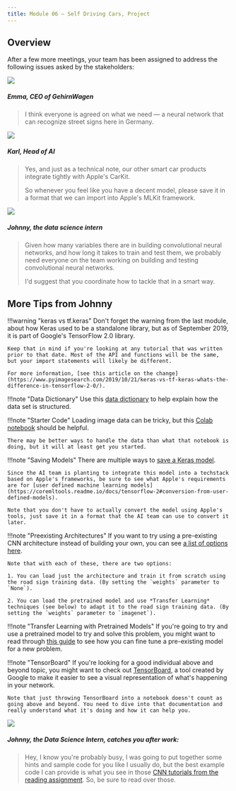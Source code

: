 ```yaml
---
title: Module 06 — Self Driving Cars, Project
---
```


## Overview

After a few more meetings, your team has been assigned to address the following issues asked by the stakeholders:

<div class="dialogue">
	<img src="{{URLROOT}}/shared/img/emma.jpg">
	<h5>Emma, CEO of GehirnWagen</h5>
	<blockquote><p>I think everyone is agreed on what we need — a neural network that can recognize street signs here in Germany.</p></blockquote>
</div>

<div class="dialogue">
	<img src="{{URLROOT}}/shared/img/karl.jpg">
	<h5>Karl, Head of AI</h5>
	<blockquote><p>Yes, and just as a technical note, our other smart car products integrate tightly with Apple's CarKit.</p><p>So whenever you feel like you have a decent model, please save it in a format that we can import into Apple's MLKit framework.</blockquote>
</div>

<div class="dialogue">
	<img src="{{URLROOT}}/shared/img/johnny.jpg">
	<h5>Johnny, the data science intern</h5>
	<blockquote><p>Given how many variables there are in building convolutional neural networks, and how long it takes to train and test them, we probably need everyone on the team working on building and testing convolutional neural networks.</p><p>I'd suggest that you coordinate how to tackle that in a smart way.</blockquote>
</div>

## More Tips from Johnny

!!!warning "keras vs tf.keras"
	Don't forget the warning from the last module, about how Keras used to be a standalone library, but as of September 2019, it is part of Google's TensorFlow 2.0 library.

	Keep that in mind if you're looking at any tutorial that was written prior to that date. Most of the API and functions will be the same, but your import statements will likely be different. 

	For more information, [see this article on the change](https://www.pyimagesearch.com/2019/10/21/keras-vs-tf-keras-whats-the-difference-in-tensorflow-2-0/).


!!!note "Data Dictionary"
	Use this [data dictionary](./signs-dictionary.txt) to help explain how the data set is structured.

!!!note "Starter Code"
	Loading image data can be tricky, but this [Colab notebook](https://colab.research.google.com/github/byui-cse/cse450-course/blob/master/notebooks/Module_06.ipynb) should be helpful. 

	There may be better ways to handle the data than what that notebook is doing, but it will at least get you started.
	
!!!note "Saving Models"
	There are multiple ways to [save a Keras model](https://www.tensorflow.org/guide/keras/save_and_serialize). 

	Since the AI team is planting to integrate this model into a techstack based on Apple's frameworks, be sure to see what Apple's requirements are for [user defined machine learning models](https://coremltools.readme.io/docs/tensorflow-2#conversion-from-user-defined-models).

	Note that you don't have to actually convert the model using Apple's tools, just save it in a format that the AI team can use to convert it later.

!!!note "Preexisting Architectures"
	If you want to try using a pre-existing CNN architecture instead of building your own, you can see [a list of options here](https://www.tensorflow.org/api_docs/python/tf/keras/applications).

	Note that with each of these, there are two options:

	1. You can load just the architecture and train it from scratch using the road sign training data. (By setting the `weights` parameter to `None`).

	2. You can load the pretrained model and use *Transfer Learning* techniques (see below) to adapt it to the road sign training data. (By setting the `weights` parameter to `imagenet`).

!!!note "Transfer Learning with Pretrained Models"
	If you're going to try and use a pretrained model to try and solve this problem, you might want to read through [this guide](https://www.tensorflow.org/guide/keras/transfer_learning) to see how you can fine tune a pre-existing model for a new problem.

!!!note "TensorBoard"
	If you're looking for a good individual above and beyond topic, you might want to check out [TensorBoard](https://www.tensorflow.org/tensorboard/get_started), a tool created by Google to make it easier to see a visual representation of what's happening in your network.

	Note that just throwing TensorBoard into a notebook doesn't count as going above and beyond. You need to dive into that documentation and really understand what it's doing and how it can help you.

<div class="dialogue">
	<img src="{{URLROOT}}/shared/img/johnny.jpg">
	<h5>Johnny, the Data Science Intern, catches you after work:</h5>
	<blockquote><p>Hey, I know you're probably busy, I was going to put together some hints and sample code for you like I usually do, but the best example code I can provide is what you see in those <a href="./keras-cnn.html">CNN tutorials from the reading assignment</a>. So, be sure to read over those.</p></blockquote>
</div>


[^1]: [CEO photo by Amy Hirschi on Unsplash](https://unsplash.com/photos/b3AYk8HKCl0)

[^2]: [Head of AI photo by Ameer Basheer on Unsplash](https://unsplash.com/photos/ABuzWPku1Ug)

[^3]: [Data Science Intern photo by Fábio Lucas on Unsplash](https://unsplash.com/photos/iczrMDNuvzkml-pxK0Ovmw)